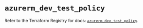 # `azurerm_dev_test_policy`

Refer to the Terraform Registry for docs: [`azurerm_dev_test_policy`](https://registry.terraform.io/providers/hashicorp/azurerm/4.47.0/docs/resources/dev_test_policy).
